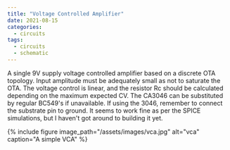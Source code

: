 ```yaml
---
title: "Voltage Controlled Amplifier"
date: 2021-08-15
categories:
  - circuits
tags:
  - circuits
  - schematic
---
```


A single 9V supply voltage controlled amplifier based on a discrete OTA topology. Input amplitude must be adequately small as not to saturate the OTA. The voltage control is linear, and the resistor Rc should be calculated depending on the maximum expected CV. The CA3046 can be substituted by regular BC549's if unavailable. If using the 3046, remember to connect the substrate pin to ground. It seems to work fine as per the SPICE simulations, but I haven't got around to building it yet.


{% include figure image_path="/assets/images/vca.jpg" alt="vca" caption="A simple VCA" %}


